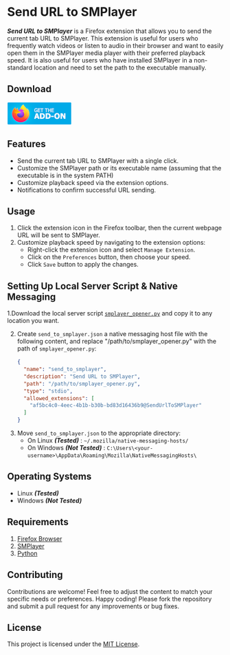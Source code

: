# Send URL to SMPlayer

***Send URL to SMPlayer*** is a Firefox extension that allows you to send the current tab URL to SMPlayer.
This extension is useful for users who frequently watch videos or listen to audio in their browser and want to easily open them in the SMPlayer media player with their preferred playback speed.
It is also useful for users who have installed SMPlayer in a non-standard location and need to set the path to the executable manually.


## Download
[<img src="./assets/firefox_addons.png">](https://addons.mozilla.org/en-US/firefox/addon/send-url-to-smplayer/)

## Features

- Send the current tab URL to SMPlayer with a single click.
- Customize the SMPlayer path or its executable name (assuming that the executable is in the system PATH)
- Customize playback speed via the extension options.
- Notifications to confirm successful URL sending.

## Usage

1. Click the extension icon in the Firefox toolbar, then the current webpage URL will be sent to SMPlayer.
2. Customize playback speed by navigating to the extension options:
    - Right-click the extension icon and select `Manage Extension`.
    - Click on the `Preferences` button, then choose your speed.
    - Click `Save` button to apply the changes.

## Setting Up Local Server Script & Native Messaging

1.Download the local server script [`smplayer_opener.py`](https://github.com/RachidTagzen/Send-URL-to-SMPlayer/blob/main/smplayer_opener.py) and copy it to any location you want.

2. Create `send_to_smplayer.json` a native messaging host file with the following content, and replace "/path/to/smplayer_opener.py" with the path of `smplayer_opener.py`:
    ```json
    {
      "name": "send_to_smplayer",
      "description": "Send URL to SMPlayer",
      "path": "/path/to/smplayer_opener.py",
      "type": "stdio",
      "allowed_extensions": [
        "af5bc4c0-4eec-4b1b-b30b-bd83d16436b9@SendUrlToSMPlayer"
      ]
    }
    ```
3. Move `send_to_smplayer.json` to the appropriate directory:
    - On Linux ***(Tested)*** : `~/.mozilla/native-messaging-hosts/`
    - On Windows ***(Not Tested)*** : `C:\Users\<your-username>\AppData\Roaming\Mozilla\NativeMessagingHosts\`

## Operating Systems

- Linux ***(Tested)***
- Windows ***(Not Tested)***

## Requirements

1. [Firefox Browser](https://www.mozilla.org)
2. [SMPlayer](https://www.smplayer.info/)
3. [Python](https://www.python.org/downloads/)


## Contributing

Contributions are welcome!
Feel free to adjust the content to match your specific needs or preferences. Happy coding!
 Please fork the repository and submit a pull request for any improvements or bug fixes.

## License

This project is licensed under the [MIT License](https://choosealicense.com/licenses/mit/).



